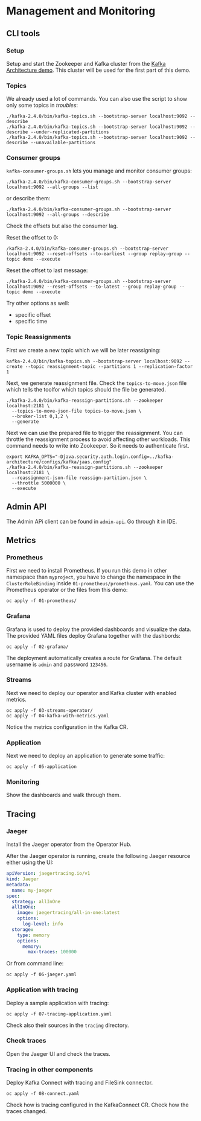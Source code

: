 # Management and Monitoring

## CLI tools

### Setup

Setup and start the Zookeeper and Kafka cluster from the [Kafka Architecture demo](../kafka-architecture/).
This cluster will be used for the first part of this demo. 

### Topics

We already used a lot of commands.
You can also use the script to show only some topics in _troubles_:

```
./kafka-2.4.0/bin/kafka-topics.sh --bootstrap-server localhost:9092 --describe
./kafka-2.4.0/bin/kafka-topics.sh --bootstrap-server localhost:9092 --describe --under-replicated-partitions
./kafka-2.4.0/bin/kafka-topics.sh --bootstrap-server localhost:9092 --describe --unavailable-partitions
```

### Consumer groups

`kafka-consumer-groups.sh` lets you manage and monitor consumer groups:

```
./kafka-2.4.0/bin/kafka-consumer-groups.sh --bootstrap-server localhost:9092 --all-groups --list
```

or describe them:

```
./kafka-2.4.0/bin/kafka-consumer-groups.sh --bootstrap-server localhost:9092 --all-groups --describe
```

Check the offsets but also the consumer lag.

Reset the offset to 0:

```
/kafka-2.4.0/bin/kafka-consumer-groups.sh --bootstrap-server localhost:9092 --reset-offsets --to-earliest --group replay-group --topic demo --execute
```

Reset the offset to last message:

```
./kafka-2.4.0/bin/kafka-consumer-groups.sh --bootstrap-server localhost:9092 --reset-offsets --to-latest --group replay-group --topic demo --execute
```

Try other options as well:
* specific offset
* specific time

### Topic Reassignments

First we create a new topic which we will be later reassigning:

```
kafka-2.4.0/bin/kafka-topics.sh --bootstrap-server localhost:9092 --create --topic reassignment-topic --partitions 1 --replication-factor 1
```

Next, we generate reassignment file.
Check the `topics-to-move.json` file which tells the toolfor which topics should the file be generated.

```
./kafka-2.4.0/bin/kafka-reassign-partitions.sh --zookeeper localhost:2181 \
  --topics-to-move-json-file topics-to-move.json \
  --broker-list 0,1,2 \
  --generate
```

Next we can use the prepared file to trigger the reassignment.
You can throttle the reassignment process to avoid affecting other workloads.
This command needs to write into Zookeeper.
So it needs to authenticate first.

```
export KAFKA_OPTS="-Djava.security.auth.login.config=../kafka-architecture/configs/kafka/jaas.config"
./kafka-2.4.0/bin/kafka-reassign-partitions.sh --zookeeper localhost:2181 \
  --reassignment-json-file reassign-partition.json \
  --throttle 5000000 \
  --execute
```

## Admin API

The Admin APi client can be found in `admin-api`.
Go through it in IDE.

## Metrics

### Prometheus

First we need to install Prometheus.
If you run this demo in other namespace than `myproject`, you have to change the namespace in the `ClusterRoleBinding` inside `01-prometheus/prometheus.yaml`.
You can use the Prometheus operator or the files from this demo:

```
oc apply -f 01-prometheus/
```

### Grafana

Grafana is used to deploy the provided dashboards and visualize the data.
The provided YAML files deploy Grafana together with the dashbords:

```
oc apply -f 02-grafana/
```

The deployment automatically creates a route for Grafana.
The default username is `admin` and password `123456`.

### Streams

Next we need to deploy our operator and Kafka cluster with enabled metrics.

```
oc apply -f 03-streams-operator/
oc apply -f 04-kafka-with-metrics.yaml
```

Notice the metrics configuration in the Kafka CR.

### Application

Next we need to deploy an application to generate some traffic:

```
oc apply -f 05-application
```

### Monitoring

Show the dashboards and walk through them.

## Tracing

### Jaeger

Install the Jaeger operator from the Operator Hub.

After the Jaeger operator is running, create the following Jaeger resource either using the UI:

```yaml
apiVersion: jaegertracing.io/v1
kind: Jaeger
metadata:
  name: my-jaeger
spec:
  strategy: allInOne
  allInOne:
    image: jaegertracing/all-in-one:latest
    options:
      log-level: info
  storage:
    type: memory
    options:
      memory:
        max-traces: 100000
```

Or from command line:

```
oc apply -f 06-jaeger.yaml
```

### Application with tracing

Deploy a sample application with tracing:

```
oc apply -f 07-tracing-application.yaml
```

Check also their sources in the `tracing` directory.

### Check traces

Open the Jaeger UI and check the traces.

### Tracing in other components

Deploy Kafka Connect with tracing and FileSink connector.

```
oc apply -f 08-connect.yaml
```

Check how is tracing configured in the KafkaConnect CR.
Check how the traces changed.
